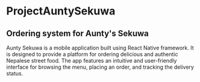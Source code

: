 # ProjectAuntySekuwa
## Ordering system for Aunty's Sekuwa
Aunty Sekuwa is a mobile application built using React Native framework. It is designed to provide a platform for ordering delicious and authentic Nepalese street food. The app features an intuitive and user-friendly interface for browsing the menu, placing an order, and tracking the delivery status.
